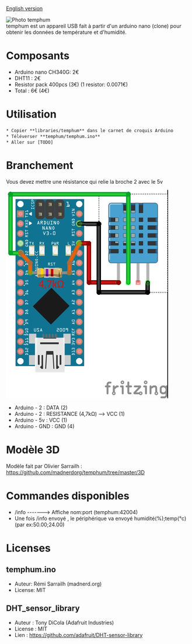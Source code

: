 [English version](https://github.com/madnerdorg/temphum/)

![Photo temphum](https://github.com/madnerdorg/leds/raw/master/doc/temphum_device.jpg)   
temphum est un appareil USB fait à partir d'un arduino nano (clone) pour obtenir les données de température et d'humidité.

# Composants
* Arduino nano CH340G: 2€
* DHT11 : 2€
* Resistor pack 400pcs (3€) (1 resistor: 0.0071€)
* Total : 6€ (4€) 

# Utilisation
    * Copier **libraries/temphum** dans le carnet de croquis Arduino
    * Téléverser **temphum/temphum.ino**
    * Aller sur [TODO]

# Branchement
Vous devez mettre une résistance qui relie la broche 2 avec le 5v

![Wiring_temphum](https://github.com/madnerdorg/temphum/raw/master/doc/dht11_nano.jpg)

* Arduino - 2 : DATA (2) 
* Arduino - 2 : RESISTANCE (4,7kΩ) --> VCC (1)
* Arduino - 5v : VCC (1)
* Arduino - GND : GND (4)

# Modèle 3D
Modèle fait par Olivier Sarrailh : https://github.com/madnerdorg/temphum/tree/master/3D    

# Commandes disponibles
* /info -------> Affiche nom:port (temphum:42004)
* Une fois /info envoyé , le périphérique va envoyé humidité(%);temp(°c) (par ex:50.00;24.00)

# Licenses

## temphum.ino
* Auteur: Rémi Sarrailh (madnerd.org)       
* License: MIT   

## DHT_sensor_library
* Auteur : Tony DiCola (Adafruit Industries)
* License : MIT
* Lien : https://github.com/adafruit/DHT-sensor-library
